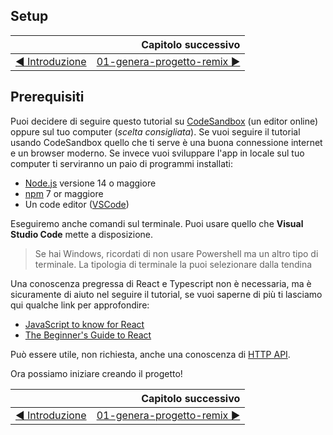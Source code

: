 ## Setup

|                                                                               | Capitolo successivo                                                                      |
| :---------------------------------------------------------------------------- | ---------------------------------------------------------------------------------------: |
| [◀︎ Introduzione](https://github.com/voxel-community/bootcamp-twixel/) | [01-genera-progetto-remix ▶︎](../01-genera-progetto-remix) |



## Prerequisiti

Puoi decidere di seguire questo tutorial su [CodeSandbox](https://codesandbox.com/) (un editor online) oppure sul tuo computer (*scelta consigliata*). Se vuoi seguire il tutorial usando CodeSandbox quello che ti serve è una buona connessione internet e un browser moderno. Se invece vuoi sviluppare l'app in locale sul tuo computer ti serviranno un paio di programmi installati:

- [Node.js](https://nodejs.org) versione 14 o maggiore
- [npm](https://www.npmjs.com) 7 or maggiore
- Un code editor ([VSCode](https://code.visualstudio.com/))

Eseguiremo anche comandi sul terminale. Puoi usare quello che **Visual Studio Code** mette a disposizione.

> Se hai Windows, ricordati di non usare Powershell ma un altro tipo di terminale. La tipologia di terminale la puoi selezionare dalla tendina

Una conoscenza pregressa di React e Typescript non è necessaria, ma è sicuramente di aiuto nel seguire il tutorial, se vuoi saperne di più ti lasciamo qui qualche link per approfondire:

- [JavaScript to know for React](https://kentcdodds.com/blog/javascript-to-know-for-react)
- [The Beginner's Guide to React](https://kcd.im/beginner-react)

Può essere utile, non richiesta, anche una conoscenza di [HTTP API](https://developer.mozilla.org/en-US/docs/Web/HTTP).

Ora possiamo iniziare creando il progetto!

|                                                                               | Capitolo successivo                                                                      |
| :---------------------------------------------------------------------------- | ---------------------------------------------------------------------------------------: |
| [◀︎ Introduzione](https://github.com/voxel-community/bootcamp-twixel/) | [01-genera-progetto-remix ▶︎](../01-genera-progetto-remix) |